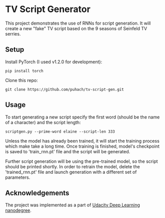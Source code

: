 # TV Script Generator

This project demonstrates the use of RNNs for script generation. It will create a new "fake" TV script based on the 9 seasons of Seinfeld TV serries. 

## Setup

Install PyTorch (I used v1.2.0 for development):
```
pip install torch
```

Clone this repo:
```
git clone https://github.com/puhach/tv-script-gen.git
```

## Usage

To start generating a new script specify the first word (should be the name of a character) and the script length:
```
scriptgen.py --prime-word elaine --script-len 333
```

Unless the model has already been trained, it will start the training process which make take a long time. 
Once training is finished, model's checkpoint is saved to 'train_rnn.pt' file and the script will be generated.


Further script generation will be using the pre-trained model, so the script should be printed shortly. 
In order to retrain the model, delete the 'trained_rnn.pt' file and launch generation with a different set of parameters.



## Acknowledgements

The project was implemented as a part of [Udacity Deep Learning nanodegree](https://github.com/udacity/deep-learning-v2-pytorch).
